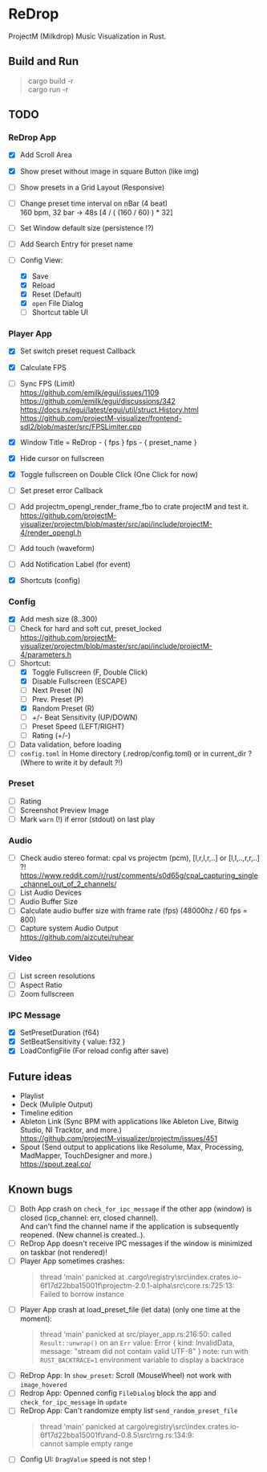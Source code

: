 # ReDrop

ProjectM (Milkdrop) Music Visualization in Rust.

## Build and Run

> cargo build -r  
> cargo run -r

## TODO

### ReDrop App

- [X] Add Scroll Area
- [X] Show preset without image in square Button (like img)
- [ ] Show presets in a Grid Layout (Responsive)
- [ ] Change preset time interval on nBar (4 beat)  
  160 bpm, 32 bar -> 48s [4 / ( (160 / 60) ) * 32]
- [ ] Set Window default size (persistence !?)
- [ ] Add Search Entry for preset name

- [ ] Config View:
  - [X] Save
  - [X] Reload
  - [X] Reset (Default)
  - [X] `open` File Dialog
  - [ ] Shortcut table UI

### Player App

- [X] Set switch preset request Callback
- [X] Calculate FPS
- [ ] Sync FPS (Limit)  
  <https://github.com/emilk/egui/issues/1109>  
  <https://github.com/emilk/egui/discussions/342>  
  <https://docs.rs/egui/latest/egui/util/struct.History.html>  
  <https://github.com/projectM-visualizer/frontend-sdl2/blob/master/src/FPSLimiter.cpp>
- [X] Window Title = ReDrop - { fps } fps - { preset_name }
- [X] Hide cursor on fullscreen
- [X] Toggle fullscreen on Double Click (One Click for now)
- [ ] Set preset error Callback
  
- [ ] Add projectm_opengl_render_frame_fbo to crate projectM and test it.  
  <https://github.com/projectM-visualizer/projectm/blob/master/src/api/include/projectM-4/render_opengl.h>
- [ ] Add touch (waveform)
- [ ] Add Notification Label (for event)
- [X] Shortcuts (config)

### Config

- [X] Add mesh size (8..300)
- [ ] Check for hard and soft cut, preset_locked  
  <https://github.com/projectM-visualizer/projectm/blob/master/src/api/include/projectM-4/parameters.h>
- [ ] Shortcut:
  - [X] Toggle Fullscreen (F, Double Click)
  - [X] Disable Fullscreen (ESCAPE)
  - [ ] Next Preset (N)
  - [ ] Prev. Preset (P)
  - [X] Random Preset (R)
  - [ ] +/- Beat Sensitivity (UP/DOWN)
  - [ ] Preset Speed (LEFT/RIGHT)
  - [ ] Rating (+/-)
- [ ] Data validation, before loading
- [ ] `config.toml` in Home directory (.redrop/config.toml) or in current_dir ? (Where to write it by default ?!)

### Preset

- [ ] Rating
- [ ] Screenshot Preview Image
- [ ] Mark `warn` (!) if error (stdout) on last play

### Audio

- [ ] Check audio stereo format: cpal vs projectm (pcm), [l,r,l,r,..] or [l,l,..,r,r,..] ?!  
  <https://www.reddit.com/r/rust/comments/s0d65g/cpal_capturing_single_channel_out_of_2_channels/>
- [ ] List Audio Devices
- [ ] Audio Buffer Size
- [ ] Calculate audio buffer size with frame rate (fps) (48000hz / 60 fps = 800)
- [ ] Capture system Audio Output  
  <https://github.com/aizcutei/ruhear>

### Video

- [ ] List screen resolutions
- [ ] Aspect Ratio
- [ ] Zoom fullscreen

### IPC Message

- [X] SetPresetDuration (f64)
- [X] SetBeatSensitivity { value: f32 }
- [X] LoadConfigFile (For reload config after save)

## Future ideas

- Playlist
- Deck (Muliple Output)
- Timeline edition
- Ableton Link (Sync BPM with applications like Ableton Live, Bitwig Studio, NI Tracktor, and more.)  
  <https://github.com/projectM-visualizer/projectm/issues/451>
- Spout (Send output to applications like Resolume, Max, Processing, MadMapper, TouchDesigner and more.)  
  <https://spout.zeal.co/>

## Known bugs

- [ ] Both App crash on `check_for_ipc_message` if the other app (window) is closed (icp_channel: err, closed channel).  
  And can't find the channel name if the application is subsequently reopened. (New channel is created..).
- [ ] ReDrop App doesn't receive IPC messages if the window is minimized on taskbar (not rendered)!
- [ ] Player App sometimes crashes:
  > thread 'main' panicked at \.cargo\registry\src\index.crates.io-6f17d22bba15001f\projectm-2.0.1-alpha\src\core.rs:725:13:  
  > Failed to borrow instance
- [ ] Player App crash at load_preset_file (let data) (only one time at the moment):  
  > thread 'main' panicked at src/player_app.rs:216:50:
  > called `Result::unwrap()` on an `Err` value: Error { kind: InvalidData, message: "stream did not contain valid UTF-8" }
  > note: run with `RUST_BACKTRACE=1` environment variable to display a backtrace
- [ ] ReDrop App: In `show_preset`: Scroll (MouseWheel) not work with `image_hovered`
- [ ] Redrop App: Openned config `FileDialog` block the app and `check_for_ipc_message` in `update`
- [ ] ReDrop App: Can't randomize empty list `send_random_preset_file`  
   > thread 'main' panicked at cargo\registry\src\index.crates.io-6f17d22bba15001f\rand-0.8.5\src\rng.rs:134:9:  
   > cannot sample empty range
- [ ] Config UI: `DragValue` speed is not step !
